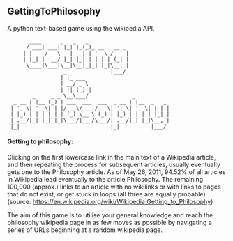## GettingToPhilosophy
A python text-based game using the wikipedia API.

```
       ____      _   _   _                          
      / ___| ___| |_| |_(_)_ __   __ _              
     | |  _ / _ \ __| __| | '_ \ / _` |             
     | |_| |  __/ |_| |_| | | | | (_| |             
      \____|\___|\__|\__|_|_| |_|\__, |             
                  _              |___/              
                 | |_ ___                       
                 | __/ _ \                      
                 | || (_) |                     
        _     _ _ \__\___/              _           
  _ __ | |__ (_) | ___  ___  ___  _ __ | |__  _   _ 
 | '_ \| '_ \| | |/ _ \/ __|/ _ \| '_ \| '_ \| | | |
 | |_) | | | | | | (_) \__ \ (_) | |_) | | | | |_| |
 | .__/|_| |_|_|_|\___/|___/\___/| .__/|_| |_|\__, |
 |_|                             |_|          |___/
 ```
 
#### Getting to philosophy:
Clicking on the first lowercase link in the main text of a Wikipedia article, and then repeating the process for subsequent articles, usually eventually gets one to the Philosophy article. As of May 26, 2011, 94.52% of all articles in Wikipedia lead eventually to the article Philosophy. The remaining 100,000 (approx.) links to an article with no wikilinks or with links to pages that do not exist, or get stuck in loops (all three are equally probable). (source: https://en.wikipedia.org/wiki/Wikipedia:Getting_to_Philosophy)

The aim of this game is to utilise your general knowledge and reach the philosophy wikipedia page in as few moves as possible by navigating a series of URLs beginning at a random wikipedia page.
